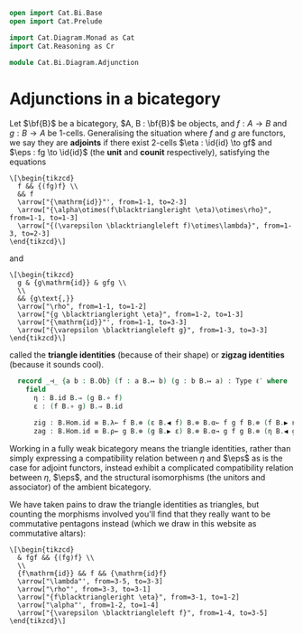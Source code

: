 ```agda
open import Cat.Bi.Base
open import Cat.Prelude

import Cat.Diagram.Monad as Cat
import Cat.Reasoning as Cr

module Cat.Bi.Diagram.Adjunction
```

<!--
```agda
  {o ℓ ℓ′} (B : Prebicategory o ℓ ℓ′) where

  open _=>_
  private module B = Prebicategory B
```
-->

# Adjunctions in a bicategory

Let $\bf{B}$ be a bicategory, $A, B : \bf{B}$ be objects, and $f : A \to
B$ and $g : B \to A$ be 1-cells. Generalising the situation where $f$
and $g$ are functors, we say they are **adjoints** if there exist
2-cells $\eta : \id{id} \to gf$ and $\eps : fg \to \id{id}$ (the
**unit** and **counit** respectively), satisfying the equations

<div class=mathpar>

~~~{.quiver}
\[\begin{tikzcd}
  f && {(fg)f} \\
  && f
  \arrow["{\mathrm{id}}"', from=1-1, to=2-3]
  \arrow["{\alpha\otimes(f\blacktriangleright \eta)\otimes\rho}", from=1-1, to=1-3]
  \arrow["{(\varepsilon \blacktriangleleft f)\otimes\lambda}", from=1-3, to=2-3]
\end{tikzcd}\]
~~~

and

~~~{.quiver}
\[\begin{tikzcd}
  g & {g\mathrm{id}} & gfg \\
  \\
  && {g\text{,}}
  \arrow["\rho", from=1-1, to=1-2]
  \arrow["{g \blacktriangleright \eta}", from=1-2, to=1-3]
  \arrow["{\mathrm{id}}"', from=1-1, to=3-3]
  \arrow["{\varepsilon \blacktriangleleft g}", from=1-3, to=3-3]
\end{tikzcd}\]
~~~

</div>

called the **triangle identities** (because of their shape) or **zigzag
identities** (because it sounds cool).

```agda
  record _⊣_ {a b : B.Ob} (f : a B.↦ b) (g : b B.↦ a) : Type ℓ′ where
    field
      η : B.id B.⇒ (g B.∘ f)
      ε : (f B.∘ g) B.⇒ B.id

      zig : B.Hom.id ≡ B.λ← f B.⊗ (ε B.◀ f) B.⊗ B.α← f g f B.⊗ (f B.▶ η) B.⊗ B.ρ→ f
      zag : B.Hom.id ≡ B.ρ← g B.⊗ (g B.▶ ε) B.⊗ B.α→ g f g B.⊗ (η B.◀ g) B.⊗ B.λ→ g
```

Working in a fully weak bicategory means the triangle identities, rather
than simply expressing a compatibility relation between $\eta$ and
$\eps$ as is the case for adjoint functors, instead exhibit a
complicated compatibility relation between $\eta$, $\eps$, and the
structural isomorphisms (the unitors and associator) of the ambient
bicategory.

We have taken pains to draw the triangle identities as triangles, but
counting the morphisms involved you'll find that they really want to be
commutative pentagons instead (which we draw in this website as
commutative altars):

~~~{.quiver}
\[\begin{tikzcd}
  & fgf && {(fg)f} \\
  \\
  {f\mathrm{id}} && f && {\mathrm{id}f}
  \arrow["\lambda"', from=3-5, to=3-3]
  \arrow["\rho"', from=3-3, to=3-1]
  \arrow["{f\blacktriangleright \eta}", from=3-1, to=1-2]
  \arrow["\alpha"', from=1-2, to=1-4]
  \arrow["{\varepsilon \blacktriangleleft f}", from=1-4, to=3-5]
\end{tikzcd}\]
~~~

<!--
```agda
  open _⊣_

  adjunction-pathp
    : {a b : B.Ob} {f f' : a B.↦ b} {g g' : b B.↦ a}
      (p : f ≡ f') (q : g ≡ g')
    → {x : f ⊣ g} {y : f' ⊣ g'}
    → PathP (λ i → B.id B.⇒ (q i B.∘ p i)) (x .η) (y .η)
    → PathP (λ i → (p i B.∘ q i) B.⇒ B.id) (x .ε) (y .ε)
    → PathP (λ i → p i ⊣ q i) x y
  adjunction-pathp p q {x = x} {y = y} r s i .η = r i
  adjunction-pathp p q {x = x} {y = y} r s i .ε = s i
  adjunction-pathp p q {x = x} {y = y} r s i .zig j =
    is-set→squarep (λ i j → B.Hom.Hom-set (p i) (p i))
      (λ i → B.Hom.id) (λ i → x .zig i) (λ i → y .zig i)
      (λ i → B.λ← (p i) B.⊗ (s i B.◀ p i) B.⊗ B.α← (p i) (q i) (p i) B.⊗ (p i B.▶ r i) B.⊗ B.ρ→ (p i))
      i j
  adjunction-pathp p q {x = x} {y = y} r s i .zag j =
    is-set→squarep (λ i j → B.Hom.Hom-set (q i) (q i))
      (λ i → B.Hom.id) (λ i → x .zag i) (λ i → y .zag i)
      (λ i → B.ρ← (q i) B.⊗ (q i B.▶ s i) B.⊗ B.α→ (q i) (p i) (q i) B.⊗ (r i B.◀ q i) B.⊗ B.λ→ (q i))
      i j
```
-->

